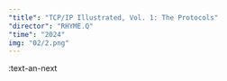 ```yaml
---
"title": "TCP/IP Illustrated, Vol. 1: The Protocols"
"director": "RHYME.Q"
"time": "2024"
img: "02/2.png"
---
```


:text-an-next
